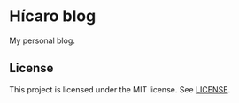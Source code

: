 # Hícaro blog
My personal blog.

## License
This project is licensed under the MIT license. See [LICENSE](LICENSE).
